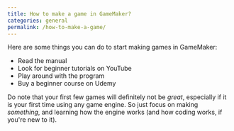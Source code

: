 ```yaml
---
title: How to make a game in GameMaker?
categories: general
permalink: /how-to-make-a-game/
---
```


Here are some things you can do to start making games in GameMaker:
- Read the manual
- Look for beginner tutorials on YouTube
- Play around with the program
- Buy a beginner course on Udemy

Do note that your first few games will definitely not be *great*, especially if it is your first time using any game engine. So just focus on making *something*, and learning how the engine works (and how coding works, if you're new to it).